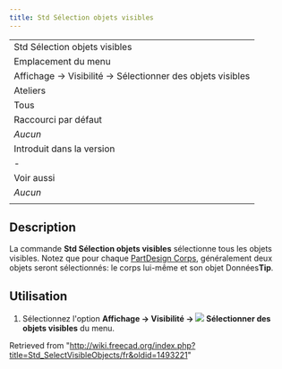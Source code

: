 ```yaml
---
title: Std Sélection objets visibles
---
```

|  |
| --- |
| Std Sélection objets visibles |
| Emplacement du menu |
| Affichage → Visibilité → Sélectionner des objets visibles |
| Ateliers |
| Tous |
| Raccourci par défaut |
| *Aucun* |
| Introduit dans la version |
| - |
| Voir aussi |
| *Aucun* |
|  |

## Description

La commande **Std Sélection objets visibles** sélectionne tous les objets visibles. Notez que pour chaque [PartDesign Corps](/PartDesign_Body/fr "PartDesign Body/fr"), généralement deux objets seront sélectionnés: le corps lui-même et son objet Données**Tip**.

## Utilisation

1. Sélectionnez l'option **Affichage → Visibilité → ![](/images/Std_SelectVisibleObjects.svg) Sélectionner des objets visibles** du menu.

Retrieved from "<http://wiki.freecad.org/index.php?title=Std_SelectVisibleObjects/fr&oldid=1493221>"